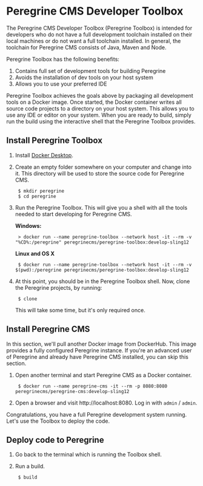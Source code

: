 # Peregrine CMS Developer Toolbox

The Peregrine CMS Developer Toolbox (Peregrine Toolbox) is intended for developers who do 
not have a full development toolchain installed on their local machines or do not want a 
full toolchain installed. In general, the toolchain for Peregrine CMS consists of Java, 
Maven and Node.

Peregrine Toolbox has the following benefits:
1. Contains full set of development tools for building Peregrine
2. Avoids the installation of dev tools on your host system
3. Allows you to use your preferred IDE 

Peregrine Toolbox achieves the goals above by packaging all development tools
on a Docker image. Once started, the Docker container writes all source code
projects to a directory on your host system. This allows you to use any IDE or
editor on your system. When you are ready to build, simply run the build using 
the interactive shell that the Peregrine Toolbox provides.

## Install Peregrine Toolbox

1. Install [Docker Desktop](https://www.docker.com/products/docker-desktop).

2. Create an empty folder somewhere on your computer and change into it.
   This directory will be used to store the source code for Peregrine CMS. 
    
        $ mkdir peregrine
        $ cd peregrine

3. Run the Peregrine Toolbox. This will give you a shell with all the tools needed to 
   start developing for Peregrine CMS.

   **Windows:**
   
        > docker run --name peregrine-toolbox --network host -it --rm -v "%CD%:/peregrine" peregrinecms/peregrine-toolbox:develop-sling12

   **Linux and OS X**

        $ docker run --name peregrine-toolbox --network host -it --rm -v $(pwd):/peregrine peregrinecms/peregrine-toolbox:develop-sling12

4. At this point, you should be in the Peregrine Toolbox shell. Now, clone the Peregrine
   projects, by running:

        $ clone
        
   This will take some time, but it's only required once.
   
## Install Peregrine CMS

In this section, we'll pull another Docker image from DockerHub. This image provides a
fully configured Peregrine instance. If you're an advanced user of Peregrine and already
have Peregrine CMS installed, you can skip this section.

1. Open another terminal and start Peregrine CMS as a Docker container. 

        $ docker run --name peregrine-cms -it --rm -p 8080:8080 peregrinecms/peregrine-cms:develop-sling12 

2. Open a browser and visit http://localhost:8080. Log in with `admin` / `admin`.

Congratulations, you have a full Peregrine development system running. Let's use the
Toolbox to deploy the code.

## Deploy code to Peregrine

1. Go back to the terminal which is running the Toolbox shell.

2. Run a build.

        $ build
